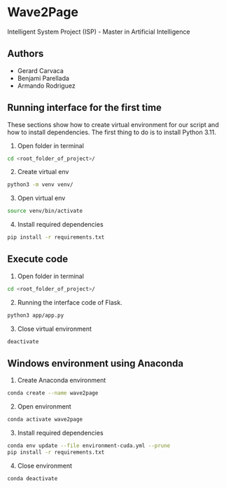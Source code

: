 # Wave2Page
Intelligent System Project (ISP) - Master in Artificial Intelligence

## Authors
- Gerard Carvaca
- Benjami Parellada
- Armando Rodriguez

## Running interface for the first time
These sections show how to create virtual environment for
our script and how to install dependencies. The first thing to do is to install Python 3.11.
1. Open folder in terminal
```bash
cd <root_folder_of_project>/
```
2. Create virtual env
```bash
python3 -m venv venv/
```
3. Open virtual env
```bash
source venv/bin/activate
```
4. Install required dependencies
```bash
pip install -r requirements.txt
```

## Execute code
1. Open folder in terminal
```bash
cd <root_folder_of_project>/
```

2. Running the interface code of Flask.
 ```bash
 python3 app/app.py 
 ```

3. Close virtual environment
```bash
deactivate
```

## Windows environment using Anaconda

1. Create Anaconda environment
```bash
conda create --name wave2page
```
2. Open environment
```bash
conda activate wave2page
```
3. Install required dependencies
```bash
conda env update --file environment-cuda.yml --prune
pip install -r requirements.txt
```
4. Close environment
```bash
conda deactivate
```

